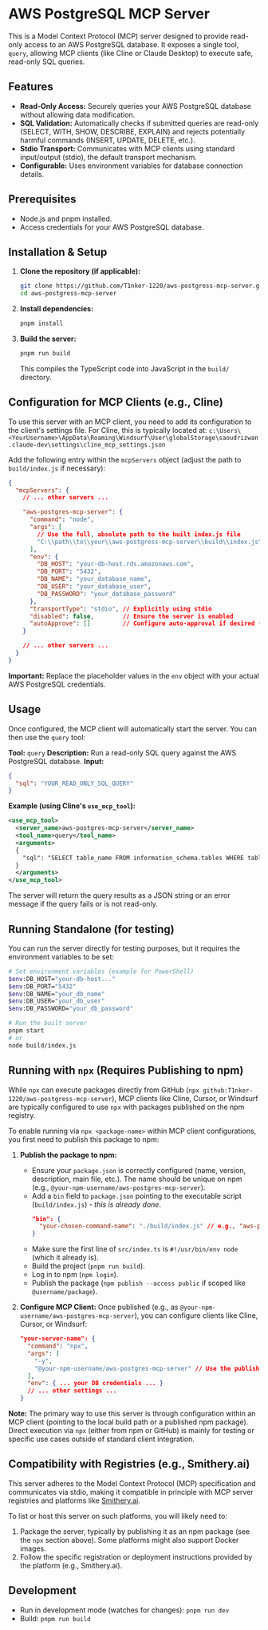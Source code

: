 # AWS PostgreSQL MCP Server

This is a Model Context Protocol (MCP) server designed to provide read-only access to an AWS PostgreSQL database. It exposes a single tool, `query`, allowing MCP clients (like Cline or Claude Desktop) to execute safe, read-only SQL queries.

## Features

*   **Read-Only Access:** Securely queries your AWS PostgreSQL database without allowing data modification.
*   **SQL Validation:** Automatically checks if submitted queries are read-only (SELECT, WITH, SHOW, DESCRIBE, EXPLAIN) and rejects potentially harmful commands (INSERT, UPDATE, DELETE, etc.).
*   **Stdio Transport:** Communicates with MCP clients using standard input/output (stdio), the default transport mechanism.
*   **Configurable:** Uses environment variables for database connection details.

## Prerequisites

*   Node.js and pnpm installed.
*   Access credentials for your AWS PostgreSQL database.

## Installation & Setup

1.  **Clone the repository (if applicable):**
    ```bash
    git clone https://github.com/T1nker-1220/aws-postgress-mcp-server.git
    cd aws-postgress-mcp-server
    ```
2.  **Install dependencies:**
    ```bash
    pnpm install
    ```
3.  **Build the server:**
    ```bash
    pnpm run build
    ```
    This compiles the TypeScript code into JavaScript in the `build/` directory.

## Configuration for MCP Clients (e.g., Cline)

To use this server with an MCP client, you need to add its configuration to the client's settings file. For Cline, this is typically located at: `c:\Users\<YourUsername>\AppData\Roaming\Windsurf\User\globalStorage\saoudrizwan.claude-dev\settings\cline_mcp_settings.json`

Add the following entry within the `mcpServers` object (adjust the path to `build/index.js` if necessary):

```json
{
  "mcpServers": {
    // ... other servers ...

    "aws-postgres-mcp-server": {
      "command": "node",
      "args": [
        // Use the full, absolute path to the built index.js file
        "C:\\path\\to\\your\\aws-postgress-mcp-server\\build\\index.js" 
      ],
      "env": {
        "DB_HOST": "your-db-host.rds.amazonaws.com",
        "DB_PORT": "5432",
        "DB_NAME": "your_database_name",
        "DB_USER": "your_database_user",
        "DB_PASSWORD": "your_database_password"
      },
      "transportType": "stdio", // Explicitly using stdio
      "disabled": false,        // Ensure the server is enabled
      "autoApprove": []         // Configure auto-approval if desired (e.g., ["query"])
    }

    // ... other servers ...
  }
}
```

**Important:** Replace the placeholder values in the `env` object with your actual AWS PostgreSQL credentials.

## Usage

Once configured, the MCP client will automatically start the server. You can then use the `query` tool:

**Tool:** `query`
**Description:** Run a read-only SQL query against the AWS PostgreSQL database.
**Input:**
```json
{
  "sql": "YOUR_READ_ONLY_SQL_QUERY"
}
```

**Example (using Cline's `use_mcp_tool`):**

```xml
<use_mcp_tool>
  <server_name>aws-postgres-mcp-server</server_name>
  <tool_name>query</tool_name>
  <arguments>
  {
    "sql": "SELECT table_name FROM information_schema.tables WHERE table_schema = 'public' LIMIT 5;"
  }
  </arguments>
</use_mcp_tool>
```

The server will return the query results as a JSON string or an error message if the query fails or is not read-only.

## Running Standalone (for testing)

You can run the server directly for testing purposes, but it requires the environment variables to be set:

```bash
# Set environment variables (example for PowerShell)
$env:DB_HOST="your-db-host..."
$env:DB_PORT="5432"
$env:DB_NAME="your_db_name"
$env:DB_USER="your_db_user"
$env:DB_PASSWORD="your_db_password"

# Run the built server
pnpm start 
# or
node build/index.js 
```

## Running with `npx` (Requires Publishing to npm)

While `npx` can execute packages directly from GitHub (`npx github:T1nker-1220/aws-postgress-mcp-server`), MCP clients like Cline, Cursor, or Windsurf are typically configured to use `npx` with packages published on the npm registry.

To enable running via `npx <package-name>` within MCP client configurations, you first need to publish this package to npm:

1.  **Publish the package to npm:**
    *   Ensure your `package.json` is correctly configured (name, version, description, main file, etc.). The name should be unique on npm (e.g., `@your-npm-username/aws-postgres-mcp-server`).
    *   Add a `bin` field to `package.json` pointing to the executable script (`build/index.js`) - *this is already done*.
        ```json
        "bin": {
          "your-chosen-command-name": "./build/index.js" // e.g., "aws-pg-mcp"
        }
        ```
    *   Make sure the first line of `src/index.ts` is `#!/usr/bin/env node` (which it already is).
    *   Build the project (`pnpm run build`).
    *   Log in to npm (`npm login`).
    *   Publish the package (`npm publish --access public` if scoped like `@username/package`).

2.  **Configure MCP Client:**
    Once published (e.g., as `@your-npm-username/aws-postgres-mcp-server`), you can configure clients like Cline, Cursor, or Windsurf:
    ```json
    "your-server-name": {
      "command": "npx",
      "args": [
        "-y",
        "@your-npm-username/aws-postgres-mcp-server" // Use the published package name
      ],
      "env": { ... your DB credentials ... }
      // ... other settings ...
    }
    ```

**Note:** The primary way to use this server is through configuration within an MCP client (pointing to the local build path or a published npm package). Direct execution via `npx` (either from npm or GitHub) is mainly for testing or specific use cases outside of standard client integration.

## Compatibility with Registries (e.g., Smithery.ai)

This server adheres to the Model Context Protocol (MCP) specification and communicates via stdio, making it compatible in principle with MCP server registries and platforms like [Smithery.ai](https://smithery.ai/docs).

To list or host this server on such platforms, you will likely need to:
1.  Package the server, typically by publishing it as an npm package (see the `npx` section above). Some platforms might also support Docker images.
2.  Follow the specific registration or deployment instructions provided by the platform (e.g., Smithery.ai).

## Development

*   Run in development mode (watches for changes): `pnpm run dev`
*   Build: `pnpm run build`

